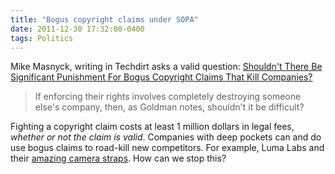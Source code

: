 ```yaml
---
title: "Bogus copyright claims under SOPA"
date: 2011-12-30 17:32:00-0400
tags: Politics
---
```


Mike Masnyck, writing in Techdirt asks a valid question: [Shouldn't There Be Significant Punishment For Bogus Copyright Claims That Kill Companies?](http://www.techdirt.com/articles/20111229/03234617223/shouldnt-their-be-significant-punishment-bogus-copyright-claims-that-kill-companies.shtml)

> If enforcing their rights involves completely destroying someone else's company, then, as Goldman notes, shouldn't it be difficult? 

Fighting a copyright claim costs at least 1 million dollars in legal fees, *whether or not the claim is valid*. Companies with deep pockets can and do use bogus claims to road-kill new competitors. For example, Luma Labs and their [amazing camera straps](http://luma-labs.com/blogs/news/4540122-an-open-letter-to-our-customers-past-and-future).  How can we stop this?
